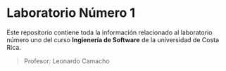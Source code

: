 # Laboratorio Número 1

Este repositorio contiene toda la información relacionado al laboratorio número uno del curso **Ingienería de Software** de la universidad de Costa Rica.

> Profesor: Leonardo Camacho
